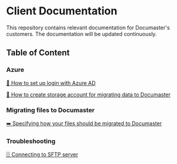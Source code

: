# Client Documentation

This repository contains relevant documentation for Documaster's customers. The documentation will be updated continuously.

## Table of Content

### Azure
[🔑 How to set up login with Azure AD](Azure/azure-ad-login.md)

[📂 How to create storage account for migrating data to Documaster](./Azure/storage-account.md)


### Migrating files to Documaster
[➡️ Specifying how your files should be migrated to Documaster](Migration/README.md)

### Troubleshooting

[🗄️ Connecting to SFTP server](Troubleshooting/sftp.md)
